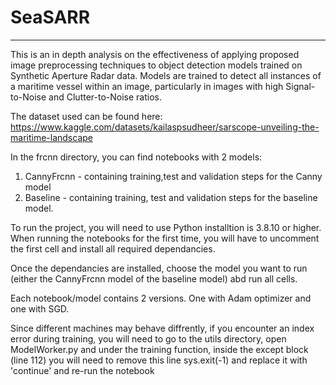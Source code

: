 # SeaSARR

---
This is an in depth analysis on the effectiveness of applying proposed image preprocessing techniques to object detection models trained on Synthetic Aperture Radar data.  Models are trained to detect all instances of a maritime vessel within an image, particularly in images with high Signal-to-Noise and Clutter-to-Noise ratios.

The dataset used can be found here: https://www.kaggle.com/datasets/kailaspsudheer/sarscope-unveiling-the-maritime-landscape

In the frcnn directory, you can find notebooks with 2 models:
1. CannyFrcnn - containing training,test and validation steps for the Canny model
2. Baseline - containing training, test and validation steps for the baseline model.

To run the project, you will need to use Python installtion is 3.8.10 or higher.
When running the notebooks for the first time, you will have to uncomment the first cell and install all required dependancies.

Once the dependancies are installed, choose the model you want to run (either the CannyFrcnn model of the baseline model) abd run all cells.

Each notebook/model contains 2 versions. One with Adam optimizer and one with SGD.

Since different machines may behave diffrently, if you encounter an index error during training, you will need to go to the utils directory, open ModelWorker.py and under the training function, inside the except block (line 112) you will need to remove this line sys.exit(-1) and replace it with 'continue' and re-run the notebook


